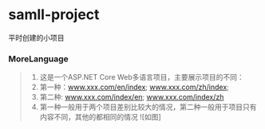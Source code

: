 # samll-project
平时创建的小项目

### MoreLanguage
 > 1. 这是一个ASP.NET Core Web多语言项目，主要展示项目的不同：
 > 2. 第一种：www.xxx.com/en/index; www.xxx.com/zh/index; 
 > 3. 第二种: www.xxx.com/index/en; www.xxx.com/index/zh 
 > 4. 第一种一般用于两个项目差别比较大的情况，第二种一般用于项目只有内容不同，其他的都相同的情况
 ![如图]
